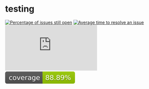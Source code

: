 # testing

[![Percentage of issues still open](http://isitmaintained.com/badge/open/Taek-Lee00/testing.svg)](http://isitmaintained.com/project/Taek-Lee00/testing "Percentage of issues still open")
[![Average time to resolve an issue](http://isitmaintained.com/badge/resolution/Taek-Lee00/testing.svg)](http://isitmaintained.com/project/Taek-Lee00/testing "Average time to resolve an issue")
[![Coverage](https://github.com/Taek-Lee00/testing/docs/coverage/index.html)](https://github.com/Taek-Lee00/testing/docs/coverage.svg)<img src="docs/coverage.svg">


